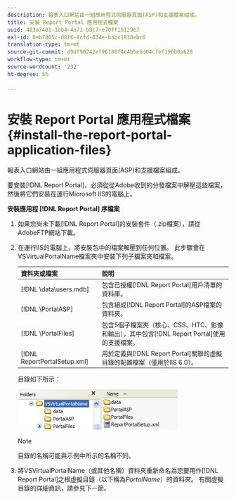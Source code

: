 ```yaml
---
description: 報表入口網站由一組應用程式伺服器頁面(ASP)和支援檔案組成。
title: 安裝 Report Portal 應用程式檔案
uuid: 483a7401-1bb4-4a71-b8c7-e70ff1b129e7
exl-id: 0eb7805c-d8f6-4cfd-834e-babc1818ebc0
translation-type: tm+mt
source-git-commit: d9df90242ef96188f4e4b5e6d04cfef196b0a628
workflow-type: tm+mt
source-wordcount: '232'
ht-degree: 5%

---
```


# 安裝 Report Portal 應用程式檔案{#install-the-report-portal-application-files}

報表入口網站由一組應用程式伺服器頁面(ASP)和支援檔案組成。

要安裝[!DNL Report Portal]，必須從從Adobe收到的分發檔案中解壓這些檔案，然後將它們安裝在運行Microsoft IIS的電腦上。

**安裝應用程 [!DNL Report Portal] 序檔案**

1. 如果您尚未下載[!DNL Report Portal]的安裝套件（.zip檔案），請從AdobeFTP網站下載。
1. 在運行IIS的電腦上，將安裝包中的檔案解壓到任何位置。 此步驟會在VSVirtualPortalName檔案夾中安裝下列子檔案夾和檔案。

   | 資料夾或檔案 | 說明 |
   |---|---|
   | [!DNL \data\users.mdb] | 包含已授權[!DNL Report Portal]用戶清單的資料庫。 |
   | [!DNL \PortalASP\] | 包含組成[!DNL Report Portal]的ASP檔案的資料夾。 |
   | [!DNL \PortalFiles\] | 包含5個子檔案夾（核心、CSS、HTC、影像和輸出），其中包含[!DNL Report Portal]使用的支援檔案。 |
   | [!DNL ReportPortalSetup.xml] | 用於定義與[!DNL Report Portal]關聯的虛擬目錄的配置檔案（僅用於IIS 6.0）。 |

   目錄如下所示：

   ![](assets/rptPort_scrn_installDir.png)

   >[!NOTE]
   >
   >目錄的名稱可能與示例中所示的名稱不同。

1. 將VSVirtualPortalName（或其他名稱）資料夾重新命名為您要用作[!DNL Report Portal]之根虛擬目錄（以下稱為&#x200B;*PortalName*）的資料夾。 有關虛擬目錄的詳細資訊，請參見下一節。
